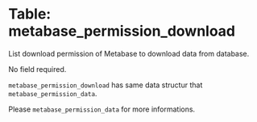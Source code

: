 # Table: metabase_permission_download

List download permission of Metabase to download data from database.

No field required.

`metabase_permission_download` has same data structur that `metabase_permission_data`.

Please `metabase_permission_data` for more informations.
